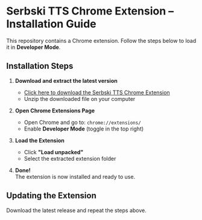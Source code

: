 # Serbski TTS Chrome Extension – Installation Guide  

This repository contains a Chrome extension. Follow the steps below to load it in **Developer Mode**.  

## Installation Steps  

1. **Download and extract the latest version**  
   - [Click here to download the Serbski TTS Chrome Extension](https://github.com/Sorbisches-Institut/Serbski-TTS/raw/main/Browser%20extension/Chrome%20extension/Serbski-TTS_chrome.zip)
   - Unzip the downloaded file on your computer

2. **Open Chrome Extensions Page**  
   - Open Chrome and go to: `chrome://extensions/`  
   - Enable **Developer Mode** (toggle in the top right)  

3. **Load the Extension**  
   - Click **"Load unpacked"**  
   - Select the extracted extension folder  

4. **Done!**  
   The extension is now installed and ready to use.  

## Updating the Extension  
Download the latest release and repeat the steps above.  
